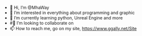 - 👋 Hi, I’m @MhaWay
- 👀 I’m interested in everything about programming and graphic
- 🌱 I’m currently learning python, Unreal Engine and more
- #💞️ I’m looking to collaborate on 
- 📫 How to reach me, go on my site, https://www.ggally.net/Site

<!---
MhaWay/MhaWay is a ✨ special ✨ repository because its `README.md` (this file) appears on your GitHub profile.
You can click the Preview link to take a look at your changes.
--->
